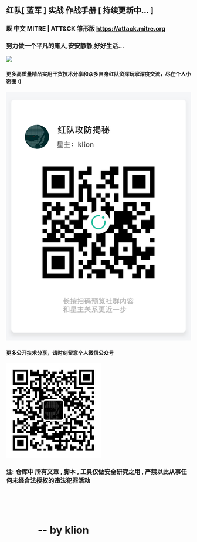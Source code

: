 ## 红队[ 蓝军 ] 实战 作战手册 [ 持续更新中... ]

### 既 中文 MITRE | ATT&CK 雏形版 https://attack.mitre.org
### 努力做一个平凡的庸人,安安静静,好好生活... 

<img src="RedTeamManula.jpg" />

#### 更多高质量精品实用干货技术分享和众多自身红队资深玩家深度交流，尽在个人小密圈 :)
<img src="miquan.jpg" />

#### 更多公开技术分享，请时刻留意个人微信公众号
<img src="klion.jpg" />

### 注: 仓库中 所有文章 , 脚本 , 工具仅做安全研究之用 , 严禁以此从事任何未经合法授权的违法犯罪活动

#  &nbsp;&nbsp;&nbsp;&nbsp;&nbsp;&nbsp;&nbsp;&nbsp;&nbsp;&nbsp;&nbsp;&nbsp;&nbsp;&nbsp;&nbsp;&nbsp;&nbsp;&nbsp;&nbsp;&nbsp;&nbsp;&nbsp;&nbsp;&nbsp;&nbsp;&nbsp;&nbsp;&nbsp;&nbsp;&nbsp;&nbsp;&nbsp;&nbsp;&nbsp;&nbsp;&nbsp;&nbsp;&nbsp;&nbsp;&nbsp;&nbsp;&nbsp;&nbsp;&nbsp;&nbsp;&nbsp;&nbsp;&nbsp;&nbsp;&nbsp;&nbsp;&nbsp;&nbsp;&nbsp;&nbsp;&nbsp;&nbsp;&nbsp;&nbsp;&nbsp;&nbsp;&nbsp;&nbsp;&nbsp;&nbsp;&nbsp;&nbsp;&nbsp;&nbsp;&nbsp;&nbsp;&nbsp;&nbsp;&nbsp;&nbsp;&nbsp;&nbsp;&nbsp;&nbsp;&nbsp;&nbsp;&nbsp;&nbsp;&nbsp;&nbsp;&nbsp;&nbsp;&nbsp;&nbsp;&nbsp;&nbsp;&nbsp;&nbsp;&nbsp;&nbsp;&nbsp;&nbsp;&nbsp;&nbsp;&nbsp;&nbsp;&nbsp;&nbsp;&nbsp;&nbsp;&nbsp;&nbsp;&nbsp;&nbsp;&nbsp;&nbsp;&nbsp;&nbsp;&nbsp;&nbsp;&nbsp;&nbsp;&nbsp;&nbsp;&nbsp;&nbsp;&nbsp;&nbsp;&nbsp;&nbsp;&nbsp;&nbsp;&nbsp;&nbsp;&nbsp;&nbsp;&nbsp;&nbsp;&nbsp;&nbsp;&nbsp;&nbsp;&nbsp;&nbsp;&nbsp;&nbsp;&nbsp;&nbsp;&nbsp;&nbsp;&nbsp;&nbsp;&nbsp;&nbsp;&nbsp;&nbsp;&nbsp;&nbsp;&nbsp;&nbsp;&nbsp;&nbsp;&nbsp;&nbsp;&nbsp;&nbsp;&nbsp;&nbsp;&nbsp;&nbsp;-- by klion


